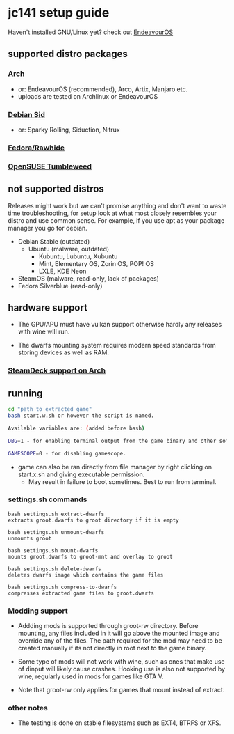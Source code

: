 # jc141 setup guide</h1>

Haven't installed GNU/Linux yet? check out [EndeavourOS](https://discovery.endeavouros.com/installation/create-install-media-usb-key/2021/03/)

## supported distro packages

### [Arch](arch.md)
 - or: EndeavourOS (recommended), Arco, Artix, Manjaro etc.
 - uploads are tested on Archlinux or EndeavourOS

### [Debian Sid](debiansid.md)
 - or: Sparky Rolling, Siduction, Nitrux
### [Fedora/Rawhide](fedora.md)
### [OpenSUSE Tumbleweed](opensuse.md)

## not supported distros

Releases might work but we can't promise anything and don't want to waste time troubleshooting, for setup look at what most closely resembles your distro and use common sense. For example, if you use apt as your package manager you go for debian.

   - Debian Stable (outdated)
     - Ubuntu (malware, outdated)
          - Kubuntu, Lubuntu, Xubuntu
          - Mint, Elementary OS, Zorin OS, POP! OS
          - LXLE, KDE Neon 
   - SteamOS (malware, read-only, lack of packages)
   - Fedora Silverblue (read-only)

## hardware support

- The GPU/APU must have vulkan support otherwise hardly any releases with wine will run.

- The dwarfs mounting system requires modern speed standards from storing devices as well as RAM.

### [SteamDeck support on Arch](steamdeck.md)

## running

```sh
cd "path to extracted game"
bash start.w.sh or however the script is named.

Available variables are: (added before bash)

DBG=1 - for enabling terminal output from the game binary and other software ran.

GAMESCOPE=0 - for disabling gamescope.
```

- game can also be ran directly from file manager by right clicking on start.x.sh and giving executable permission.
  - May result in failure to boot sometimes. Best to run from terminal.

### settings.sh commands
```
bash settings.sh extract-dwarfs
extracts groot.dwarfs to groot directory if it is empty

bash settings.sh unmount-dwarfs
unmounts groot

bash settings.sh mount-dwarfs
mounts groot.dwarfs to groot-mnt and overlay to groot

bash settings.sh delete-dwarfs
deletes dwarfs image which contains the game files

bash settings.sh compress-to-dwarfs
compresses extracted game files to groot.dwarfs
```

### Modding support

- Addding mods is supported through groot-rw directory. Before mounting, any files included in it will go above the mounted image and override any of the files. The path required for the mod may need to be created manually if its not directly in root next to the game binary.

- Some type of mods will not work with wine, such as ones that make use of dinput will likely cause crashes. Hooking use is also not supported by wine, regularly used in mods for games like GTA V.

- Note that groot-rw only applies for games that mount instead of extract.

### other notes

- The testing is done on stable filesystems such as EXT4, BTRFS or XFS.

